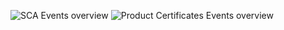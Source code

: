 ![SCA Events overview](http://www.plantuml.com/plantuml/proxy?cache=no&src=https://raw.githubusercontent.com/prgazevedo/DLT_Masters/master/UML/SCA_KYC_events.uml)
![Product Certificates Events overview](http://www.plantuml.com/plantuml/proxy?cache=no&src=https://raw.githubusercontent.com/prgazevedo/DLT_Masters/master/UML/EPC_KYP_events.uml)
